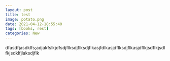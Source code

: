 ```yaml
---
layout: post
title: test
image: potato.png
date: 2021-04-12-18:55:40
tags: [books, rest]
categories: New
---
```



dfasdfjasdklfs;adjakfslkjdfsdjflksdjflksdjflkasjfdlkasjdflksdjflkasjdflkjsdflkjsdlfkjsdklfjlaksdjflk
